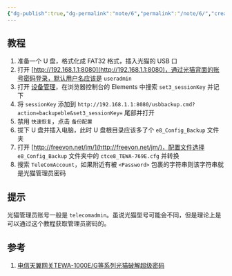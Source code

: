 ```yaml
---
{"dg-publish":true,"dg-permalink":"note/6","permalink":"/note/6/","created":"2024-06-08 15:22:48","updated":"2024-06-08 15:43:39"}
---
```


## 教程

1. 准备一个 U 盘，格式化成 FAT32 格式，插入光猫的 USB 口
2. 打开 [http://192.168.1.1:8080](http://192.168.1.1:8080)，通过光猫背面的账号密码登录，默认用户名应该是 `useradmin`
3. 打开 [设备管理](http://192.168.1.1:8080/MD_Device_user.html)，在浏览器控制台的 Elements 中搜索 `set3_sessionKey` 并记下
4. 将 `sessionKey` 添加到 `http://192.168.1.1:8080/usbbackup.cmd?action=backupeble&set3_sessionKey=` 尾部并打开
5. 禁用 `快速恢复`，点击 `备份配置`
6. 拔下 U 盘并插入电脑，此时 U 盘根目录应该多了个 `e8_Config_Backup` 文件夹
7. 打开 [http://freevon.net/jm/](http://freevon.net/jm/)，配置文件选择 `e8_Config_Backup` 文件夹中的 `ctce8_TEWA-769E.cfg` 并转换
8. 搜索 `TeleComAccount`，如果附近有被 `<Password>` 包裹的字符串则该字符串就是光猫管理员密码

## 提示

光猫管理员账号一般是 `telecomadmin`。虽说光猫型号可能会不同，但是理论上是可以通过这个教程获取管理员密码的。
## 参考

1. [电信天翼网关TEWA-1000E/G等系列光猫破解超级密码](http://freevon.net/topic.asp?ID=31)